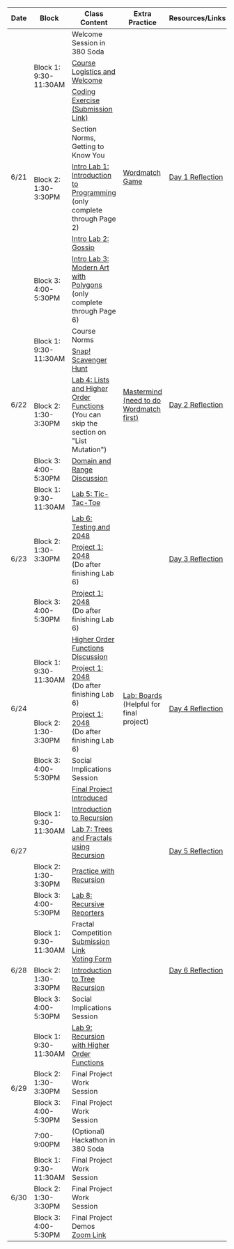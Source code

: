 <table class="table table-bordered schedule-table">
  <thead>
    <tr>
      <th>Date</th>
      <th>Block</th>
      <th>Class Content</th>
      <th>Extra Practice</th>
      <th>Resources/Links</th>
    </tr>
  </thead>
  <tbody class="js-scheduleContent">
    <tr>
      <td rowspan = "7">6/21</td>
      <td rowspan = "3">Block 1: 9:30-11:30AM</td>
      <td>Welcome Session in 380 Soda</td>
      <td rowspan = "7"><a href="/bjc-su22-blue/assignment?https://docs.google.com/document/d/e/2PACX-1vTl1mv4sRvxe7nKJC-c5QLfScxSku7EXXDdkJ6S3k7-dhsdfGapniRGlcipVd_99cnpc9Slvb39mESV/pub">Wordmatch Game</a></td>
      <td rowspan = "7"><a href="https://forms.gle/HjuWUq9tZGh1c5de8">Day 1 Reflection</a></td>
    </tr>
    <tr>
      <td><a href="https://docs.google.com/presentation/d/1dw_3Y8Zy3TYMknVLijRRViHpu6qhJeiQe7NF_remvVU/edit?usp=sharing">Course Logistics and Welcome</a></td>
    </tr>
    <tr>
      <td><a href="/bjc-su22-blue/assignment?https://docs.google.com/document/d/e/2PACX-1vRbp8hpJkSWe7-FpmNcia2FGLCZFpitCkcwd5pK0WkSQzjBX5APQU4ZyYVBVRBRXfccFXDfjMAZVd4s/pub">Coding Exercise</a><a href="https://forms.gle/9Uf1f9cwTjHMivUC7"> (Submission Link)</a></td>
    </tr>
    <tr>
      <td rowspan = "3">Block 2: 1:30-3:30PM</td>
      <td>Section Norms, Getting to Know You</td>
    </tr>
    <tr>
      <td><a href="https://bjc.edc.org/bjc-r/cur/programming/1-introduction/1-building-an-app/1-creating-a-snap-account.html?topic=nyc_bjc%2F1-intro-loops.topic&course=bjc4nyc.html&novideo&noassignment">Intro Lab 1: Introduction to Programming</a><br/>(only complete through Page 2)
      </td>
    </tr>
    <tr>
      <td><a href="https://bjc.edc.org/bjc-r/cur/programming/1-introduction/2-gossip-and-greet/1-pair-programming.html?topic=nyc_bjc%2F1-intro-loops.topic&course=bjc4nyc.html&novideo&noassignment">Intro Lab 2: Gossip</a></td>
    </tr>
    <tr>
      <td>Block 3: 4:00-5:30PM</td>
      <td><a href="https://bjc.edc.org/bjc-r/cur/programming/1-introduction/3-drawing/1-exploring-motion.html?topic=nyc_bjc%2F1-intro-loops.topic&course=bjc4nyc.html&novideo&noassignment">Intro Lab 3: Modern Art with Polygons</a><br/>(only complete through Page 6)</td>
    </tr>
    <tr>
      <td rowspan = "4">6/22</td>
      <td rowspan = "2">Block 1: 9:30-11:30AM</td>
      <td>Course Norms</td>
      <td rowspan = "4"><a href="/bjc-su22-blue/assignment?https://docs.google.com/document/d/e/2PACX-1vQZPEmxuF3-Adle4_JjemDpvlsMmtN2y-jkP_NhZCfyR7iIOUPUa8F4rrQIkz7jRzXUC400tYnKWM5V/pub">Mastermind<br/>(need to do Wordmatch first)</a></td>
      <td rowspan = "4"><a href="https://forms.gle/P7nDbu4WKEEbyHBX9">Day 2 Reflection</a></td>
    </tr>
    <tr>
      <td><a href="/bjc-su22-blue/assignment?https://docs.google.com/document/d/e/2PACX-1vRNEOfcpEgIyjWxmMq-2nuLP999fEM_advfFTtcAl1lRaKDX8Yc72NoO5zAZweuOaVy8LIS_R_RvrxD/pub">Snap&#33; Scavenger Hunt</a></td>
    </tr>
    <tr>
      <td>Block 2: 1:30-3:30PM</td>
      <td><a href="https://cs10.org/bjc-r/topic/topic.html?topic=berkeley_bjc/lists/lists-I.topic&course=bjc-su22-blue.html&novideo&noreading&noassignment">Lab 4: Lists and Higher Order Functions</a><br/>(You can skip the section on "List Mutation")</td>
    </tr>
    <tr>
      <td>Block 3: 4:00-5:30PM</td>
      <td><a href="https://docs.google.com/presentation/d/1DcPKgc2Oqn37eUy9epi8jAnNTcR6XnYSlABalvROFf8/edit?usp=sharing">Domain and Range Discussion</a></td>
    </tr>
    <tr>
      <td rowspan = "4">6/23</td>
      <td>Block 1: 9:30-11:30AM</td>
      <td><a href="https://cs10.org/bjc-r/topic/topic.html?topic=berkeley_bjc/lists/tic-tac-toe-advanced.topic&course=bjc-su22-blue.html&novideo&noreading&noassignment">Lab 5: Tic-Tac-Toe</a></td>
      <td rowspan = "4"></td>
      <td rowspan = "4"><a href="https://forms.gle/zaRTBZXKxVCCFZFF9">Day 3 Reflection</a></td>
    </tr>
    <tr>
      <td rowspan = "2">Block 2: 1:30-3:30PM</td>
      <td><a href="https://cs10.org/bjc-r/llab/html/topic.html?topic=berkeley_bjc%2F2048-testing%2F2048.topic&course&novideo&noreading&noassignment">Lab 6: Testing and 2048</a></td>
    </tr>
    <tr>
      <td><a href="/bjc-su22-blue/assignment?https://docs.google.com/document/d/e/2PACX-1vT_BHZY_m0I5foF4xhzkq4VOOGLX8oCjprXZmSxlw1Xvd49nfTT28TXtVwqubsacFZadSD1hfjWLRjm/pub">Project 1: 2048</a><br/>(Do after finishing Lab 6)</td>
    </tr>
    <tr>
      <td>Block 3: 4:00-5:30PM</td>
      <td><a href="/bjc-su22-blue/assignment?https://docs.google.com/document/d/e/2PACX-1vT_BHZY_m0I5foF4xhzkq4VOOGLX8oCjprXZmSxlw1Xvd49nfTT28TXtVwqubsacFZadSD1hfjWLRjm/pub">Project 1: 2048</a><br/>(Do after finishing Lab 6)</td>
    </tr>
    <tr>
      <td rowspan = "4">6/24</td>
      <td rowspan = "2">Block 1: 9:30-11:30AM</td>
      <td><a href="https://docs.google.com/presentation/d/1KFJpBm-oKS52rOkrNMrs0Bx0nup6XtscKPiG1TwImOY/edit?usp=sharing">Higher Order Functions Discussion</a></td>
      <td rowspan = "4"><a href="https://cs10.org/bjc-r/topic/topic.html?topic=berkeley_bjc/lists/tic-tac-toe.topic&course=&novideo&noreading&noassignment">Lab: Boards</a><br/>(Helpful for final project)</td>
      <td rowspan = "4"><a href="https://docs.google.com/forms/d/e/1FAIpQLSc6zv2_5i4yxqBoDg789YDmB5rKIrJcCy_UBMMmlHFqC_XyFA/viewform">Day 4 Reflection</a></td>
    </tr>
    <tr>
      <td><a href="/bjc-su22-blue/assignment?https://docs.google.com/document/d/e/2PACX-1vT_BHZY_m0I5foF4xhzkq4VOOGLX8oCjprXZmSxlw1Xvd49nfTT28TXtVwqubsacFZadSD1hfjWLRjm/pub">Project 1: 2048</a><br/>(Do after finishing Lab 6)</td>
    </tr>
    <tr>
      <td>Block 2: 1:30-3:30PM</td>
      <td><a href="/bjc-su22-blue/assignment?https://docs.google.com/document/d/e/2PACX-1vT_BHZY_m0I5foF4xhzkq4VOOGLX8oCjprXZmSxlw1Xvd49nfTT28TXtVwqubsacFZadSD1hfjWLRjm/pub">Project 1: 2048</a><br/>(Do after finishing Lab 6)</td>
    </tr>
    <tr>
      <td>Block 3: 4:00-5:30PM</td>
      <td>Social Implications Session</td>
    </tr>
    <tr>
      <td rowspan = "5">6/27</td>
      <td rowspan = "3">Block 1: 9:30-11:30AM</td>
      <td><a href="/bjc-su22-blue/assignment?https://docs.google.com/document/d/e/2PACX-1vRJZKE0zt53evUr8z6-IN12UjmvsgZ_Xsd1VOOHFPj_mw1UIe_6xXyjOc9AdvHf15xkrvXWZn8xtgSN/pub">Final Project Introduced</a></td>
      <td rowspan = "5"></td>
      <td rowspan = "5"><a href="https://docs.google.com/forms/d/e/1FAIpQLSfvklw7d3u9uIvM3o4zLsC07nXWyyDYMJx4GSw1aJdxYe3-KA/viewform">Day 5 Reflection</a></td>
    </tr>
    <tr>
      <td><a href="https://docs.google.com/presentation/d/10qyj8zTqohEzmQ_lXQa1wSB8NodJin8bUSTErC-90Q4/edit?usp=sharing">Introduction to Recursion</a></td>
    </tr>
    <tr>
      <td><a href="https://cs10.org/bjc-r/topic/topic.html?topic=berkeley_bjc/recur/recursion-trees-fractals.topic&course=&novideo&noreading&noassignment">Lab 7: Trees and Fractals using Recursion</a></td>
    </tr>
    <tr>
      <td>Block 2: 1:30-3:30PM</td>
      <td><a href="https://docs.google.com/presentation/d/1qH2H54Ek7xwVYp8s_yYYo2GEeMv5TaMKhqmrq7xd9h0/edit?usp=sharing">Practice with Recursion</a></td>
    </tr>
    <tr>
      <td>Block 3: 4:00-5:30PM</td>
      <td><a href="https://cs10.org/bjc-r/topic/topic.html?topic=berkeley_bjc/recur/recursive-reporters-part1.topic&course=&novideo&noreading&noassignment">Lab 8: Recursive Reporters</a></td>
    </tr>
    <tr>
      <td rowspan = "3">6/28</td>
      <td>Block 1: 9:30-11:30AM</td>
      <td>Fractal Competition<br/><a href="https://docs.google.com/forms/d/e/1FAIpQLSfdEtSyUvIabWn1jfGN0kYJXV50x-_SR96MkuGRcAcbEAEidw/viewform">Submission Link</a><br/><a href="https://docs.google.com/forms/d/e/1FAIpQLSfHfQUVn-sFvuhnk9dhZpWHePZdEPnCeDIK9cDD-4eaNGBKvg/viewform">Voting Form</a></td>
      <td rowspan = "3"></td>
      <td rowspan = "3"><a href="https://docs.google.com/forms/d/e/1FAIpQLScONnXef9HmOCrhVwVEGWq3bUjaJrjk2ylBROJn-NBBCC5O5w/viewform">Day 6 Reflection</a></td>
    </tr>
    <tr>
      <td>Block 2: 1:30-3:30PM</td>
      <td><a href="https://docs.google.com/presentation/d/1JMkJJsPRxBFIaySo8pDZwNSkNNVQqIbFEUKZjXrofBE/edit?usp=sharing">Introduction to Tree Recursion</a></td>
    </tr>
    <tr>
      <td>Block 3: 4:00-5:30PM</td>
      <td>Social Implications Session</td>
    </tr>
    <tr>
      <td rowspan = "4">6/29</td>
      <td>Block 1: 9:30-11:30AM</td>
      <td><a href="https://cs10.org/bjc-r/topic/topic.html?topic=berkeley_bjc/hofs/hofs-with-recursion.topic&course=cs10_sp17.html&novideo&noreading&noassignment">Lab 9: Recursion with Higher Order Functions</a></td>
      <td rowspan = "4"></td>
      <td rowspan = "4"></td>
    </tr>
    <tr>
      <td>Block 2: 1:30-3:30PM</td>
      <td>Final Project Work Session</td>
    </tr>
    <tr>
      <td>Block 3: 4:00-5:30PM</td>
      <td>Final Project Work Session</td>
    </tr>
    <tr>
      <td>7:00-9:00PM</td>
      <td>(Optional) Hackathon in 380 Soda</td>
    </tr>
    <tr>
      <td rowspan = "3">6/30</td>
      <td>Block 1: 9:30-11:30AM</td>
      <td>Final Project Work Session</td>
      <td rowspan = "3"></td>
      <td rowspan = "3"></td>
    </tr>
    <tr>
      <td>Block 2: 1:30-3:30PM</td>
      <td>Final Project Work Session</td>
    </tr>
    <tr>
      <td>Block 3: 4:00-5:30PM</td>
      <td>Final Project Demos<br/><a href="https://berkeley.zoom.us/j/99556058541?pwd=aXcxMEh5TG9TblJ6YVpxVHFERThDQT09">Zoom Link</a></td>
    </tr>
  </tbody>
</table>
